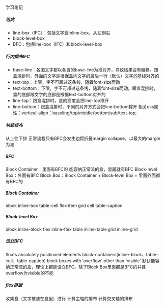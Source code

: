 学习笔记
##### 组成
* line-box（IFC）：包括文字盒inline-box。从左到右
* block-level-box
* BFC：包括line-box（IFC）和block-level-box
##### 行内排布IFC
* base-line：各国文字都以各自的base-line为准对齐，导致结果会有偏移。跟盒混排时，外面的文字是根据盒内文字的最后一行（默认）文字的基线对齐的
* text-top：上限，字不可超过这条线，随着font-size而动
* text-bottom：下限，字不可超过这条线，随着font-size而动。跟盒混排时，盒的底部跟文字的底部是根据text-bottom对齐的
* line-top：跟盒混排时，盒的高度会把line-top撑开
* line-bottom：跟盒混排时，不同的对齐方式会把line-bottom撑开
相关css属性：vertical-align：baseling/top/middle/bottom/sub/text-top;
##### 块级排布
从上往下排
正常流程只有BFC会发生边距折叠margin collapse，以最大的margin为准
##### BFC
Block Container：里面有BFC的
能容纳正常流的盒，里面就有BFC
Block-level Box：外面有BFC
Block Box：Block Container + Block-level Box = 里面外面都有BFC的
##### Block Container
block
inline-box
table-cell
flex item
grid cell
table-caption
##### Block-level Box
block
inline-block
flex
inline-flex
table
inline-table
grid
inline-grid
##### 设立BFC
floats
absolutely positioned elements
block-containers(inline-block、table-cell、table-caption)
block boxes with 'overflow' other than 'visible'
默认能容纳正常流的盒，理论上都能设立BFC。除了Block Box里面都是BFC的并且overflow为visible的不能

##### flex排版
收集盒（文字被装在盒里）进行
计算主轴的排布
计算交叉轴的排布